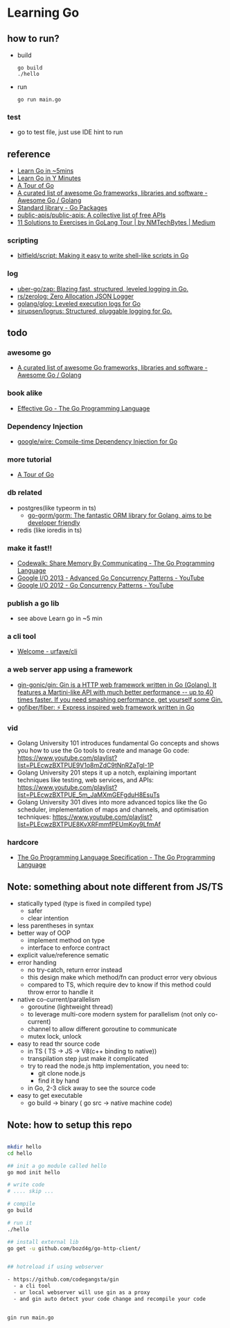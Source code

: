 # Learning Go


## how to run?
- build
  ```
  go build
  ./hello
  ```
- run
  ```
  go run main.go
  ```


### test
- go to test file, just use IDE hint to run


## reference

- [Learn Go in ~5mins](https://gist.github.com/prologic/5f6afe9c1b98016ca278f4d507e65510?utm_source=hackernewsletter&utm_medium=email&utm_term=code)
- [Learn Go in Y Minutes](https://learnxinyminutes.com/docs/go/)
- [A Tour of Go](https://go.dev/tour/concurrency/11)
- [A curated list of awesome Go frameworks, libraries and software - Awesome Go / Golang](https://awesome-go.com/)
- [Standard library - Go Packages](https://pkg.go.dev/std)
- [public-apis/public-apis: A collective list of free APIs](https://github.com/public-apis/public-apis)
- [11 Solutions to Exercises in GoLang Tour | by NMTechBytes | Medium](https://medium.com/@anumsarmadmalik/11-solutions-togolang-tours-exercises-7ee61b7b94f5)
### scripting
  - [bitfield/script: Making it easy to write shell-like scripts in Go](https://github.com/bitfield/script)
### log
  - [uber-go/zap: Blazing fast, structured, leveled logging in Go.](https://github.com/uber-go/zap)
  - [rs/zerolog: Zero Allocation JSON Logger](https://github.com/rs/zerolog)
  - [golang/glog: Leveled execution logs for Go](https://github.com/golang/glog)
  - [sirupsen/logrus: Structured, pluggable logging for Go.](https://github.com/Sirupsen/logrus)
  

## todo
### awesome go
- [A curated list of awesome Go frameworks, libraries and software - Awesome Go / Golang](https://awesome-go.com/)

### book alike
- [Effective Go - The Go Programming Language](https://go.dev/doc/effective_go)

###
### Dependency Injection
  - [google/wire: Compile-time Dependency Injection for Go](https://github.com/google/wire)

### more tutorial
  - [A Tour of Go](https://go.dev/tour/concurrency/11)
### db related
  - postgres(like typeorm in ts)
    - [go-gorm/gorm: The fantastic ORM library for Golang, aims to be developer friendly](https://github.com/go-gorm/gorm?utm_campaign=awesomego&utm_medium=referral&utm_source=awesomego)
  - redis (like ioredis in ts)

### make it fast!!
  - [Codewalk: Share Memory By Communicating - The Go Programming Language](https://go.dev/doc/codewalk/sharemem/)
  - [Google I/O 2013 - Advanced Go Concurrency Patterns - YouTube](https://www.youtube.com/watch?v=QDDwwePbDtw)
  - [Google I/O 2012 - Go Concurrency Patterns - YouTube](https://www.youtube.com/watch?v=f6kdp27TYZs)
### publish a go lib 
  - see above Learn go in ~5 min
### a cli tool
  - [Welcome - urfave/cli](https://cli.urfave.org/)
### a web server app using a framework
  - [gin-gonic/gin: Gin is a HTTP web framework written in Go (Golang). It features a Martini-like API with much better performance -- up to 40 times faster. If you need smashing performance, get yourself some Gin.](https://github.com/gin-gonic/gin?utm_campaign=awesomego&utm_medium=referral&utm_source=awesomego)
  - [gofiber/fiber: ⚡️ Express inspired web framework written in Go](https://github.com/gofiber/fiber)
### vid
  - Golang University 101 introduces fundamental Go concepts and shows you how to use the Go tools to create and manage Go code: https://www.youtube.com/playlist?list=PLEcwzBXTPUE9V1o8mZdC9tNnRZaTgI-1P
  - Golang University 201 steps it up a notch, explaining important techniques like testing, web services, and APIs: https://www.youtube.com/playlist?list=PLEcwzBXTPUE_5m_JaMXmGEFgduH8EsuTs
  - Golang University 301 dives into more advanced topics like the Go scheduler, implementation of maps and channels, and optimisation techniques: https://www.youtube.com/playlist?list=PLEcwzBXTPUE8KvXRFmmfPEUmKoy9LfmAf
### hardcore
  - [The Go Programming Language Specification - The Go Programming Language](https://go.dev/ref/spec)


## Note: something about note different from JS/TS
- statically typed (type is fixed in compiled type)
  - safer
  - clear intention
- less parentheses in syntax
- better way of OOP
  - implement method on type
  - interface to enforce contract
- explicit value/reference sematic
- error handing
  - no try-catch, return error instead
  - this design make which method/fn can product error very obvious
  - compared to TS, which require dev to know if this method could throw error to handle it
- native co-current/parallelism
  - goroutine (lightweight thread)
  - to leverage multi-core modern system for parallelism (not only co-current)
  - channel to allow different goroutine to communicate
  - mutex lock, unlock
- easy to read thr source code
    - in TS ( TS -> JS -> V8(c++ binding to native))
    - transpilation step just make it complicated
    - try to read the node.js http implementation, you need to:
      - git clone node.js
      - find it by hand
    - in Go, 2-3 click away to see the source code
- easy to get executable
  - go build -> binary ( go src -> native machine code)



## Note: how to setup this repo
```bash

mkdir hello
cd hello

## init a go module called hello
go mod init hello

# write code
# .... skip ...

# compile
go build

# run it
./hello

## install external lib
go get -u github.com/bozd4g/go-http-client/


## hotreload if using webserver

- https://github.com/codegangsta/gin
  - a cli tool
  - ur local webserver will use gin as a proxy
  - and gin auto detect your code change and recompile your code


gin run main.go


```


